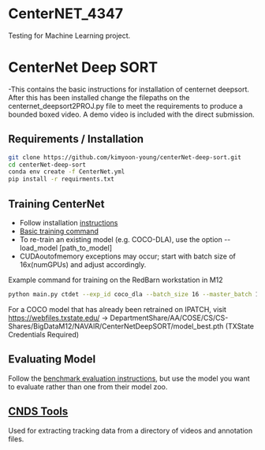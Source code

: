# CenterNET_4347
Testing for Machine Learning project. 

# CenterNet Deep SORT

-This contains the basic instructions for installation of centernet deepsort. After this has been installed change the filepaths on the centernet_deepsort2PROJ.py
 file to meet the requirements to produce a bounded boxed video. A demo video is included with the direct submission.

## Requirements / Installation
```bash
git clone https://github.com/kimyoon-young/centerNet-deep-sort.git
cd centerNet-deep-sort
conda env create -f CenterNet.yml
pip install -r requirments.txt
```

## Training CenterNet
- Follow installation [instructions](https://github.com/kimyoon-young/centerNet-deep-sort/blob/master/CenterNet/readme/INSTALL.md#installation)
- [Basic training command](https://github.com/kimyoon-young/centerNet-deep-sort/blob/master/CenterNet/readme/GETTING_STARTED.md#training) 
- To re-train an existing model (e.g. COCO-DLA), use the option --load_model [path_to_model]
- CUDAoutofmemory exceptions may occur; start with batch size of 16x(numGPUs) and adjust accordingly. 

Example command for training on the RedBarn workstation in M12
```bash 
python main.py ctdet --exp_id coco_dla --batch_size 16 --master_batch 15 --lr 1.25e-4  --load_model /centerNet-deep-sort/CenterNet/models/ctdet_coco_dla_2x.pth --gpus 0
```
For a COCO model that has already been retrained on IPATCH, visit https://webfiles.txstate.edu/ -> DepartmentShare/AA/COSE/CS/CS-Shares/BigDataM12/NAVAIR/CenterNetDeepSORT/model_best.pth (TXState Credentials Required)

## Evaluating Model
Follow the [benchmark evaluation instructions](https://github.com/kimyoon-young/centerNet-deep-sort/blob/master/CenterNet/readme/GETTING_STARTED.md#benchmark-evaluation), but use the model you want to evaluate rather than one from their model zoo. 

## [CNDS Tools](https://git.txstate.edu/M12/MCMT-TOP/tree/master/Tracking/CNDS%20Tools)
Used for extracting tracking data from a directory of videos and annotation files.
